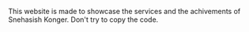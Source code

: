 This website is made to showcase the services and the achivements of Snehasish Konger. Don't  try to copy the code.
